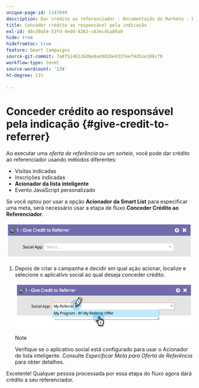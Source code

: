 ```yaml
---
unique-page-id: 1147040
description: Dar crédito ao referenciador - Documentação do Marketo - Documentação do produto
title: Conceder crédito ao responsável pela indicação
exl-id: d8cd9a54-53fd-4edd-8262-c63ec45a89a9
hide: true
hidefromtoc: true
feature: Smart Campaigns
source-git-commit: 7a8f5146126d6e8a4902be9337eef4d51e108cf0
workflow-type: tm+mt
source-wordcount: '134'
ht-degree: 11%

---
```


# Conceder crédito ao responsável pela indicação {#give-credit-to-referrer}

Ao executar uma _oferta de referência_ ou um _sorteio_, você pode dar crédito ao referenciador usando métodos diferentes:

* Visitas indicadas
* Inscrições indicadas
* **Acionador da lista inteligente**
* Evento JavaScript personalizado

Se você optou por usar a opção **Acionador da Smart List** para especificar uma meta, será necessário usar a etapa de fluxo **Conceder Crédito ao Referenciador**.

![](assets/give-credit-to-referrer-1.png)

1. Depois de criar a campanha e decidir em qual ação acionar, localize e selecione o aplicativo social ao qual deseja conceder crédito.

   ![](assets/give-credit-to-referrer-2.png)

   >[!NOTE]
   >
   >Verifique se o aplicativo social está configurado para usar o Acionador de lista inteligente. Consulte _Especificar Meta para Oferta de Referência_ para obter detalhes.

Excelente! Qualquer pessoa processada por essa etapa do fluxo agora dará crédito a seu referenciador.
